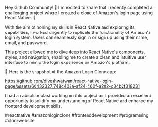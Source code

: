 Hey GIthub Community! 👋 I'm excited to share that I recently completed a challenging project where I created a clone of Amazon's login page using React Native. 🎉

With the aim of honing my skills in React Native and exploring its capabilities, I worked diligently to replicate the functionality of Amazon's login system. Users can seamlessly sign in or sign up using their name, email, and password.

This project allowed me to dive deep into React Native's components, styles, and navigation, enabling me to create a clean and intuitive user interface to mimic the login experience on Amazon's platform.

📸 Here is the snapshot of the Amazon Login Clone app:



https://github.com/diveshwatwani/react-native-login-page/assets/60432327/748c408a-af24-460f-a202-c34b2f318231



I had an absolute blast working on this project as it provided an excellent opportunity to solidify my understanding of React Native and enhance my frontend development skills.

#reactnative #amazonloginclone #frontenddevelopment #programming #clonewebsite
